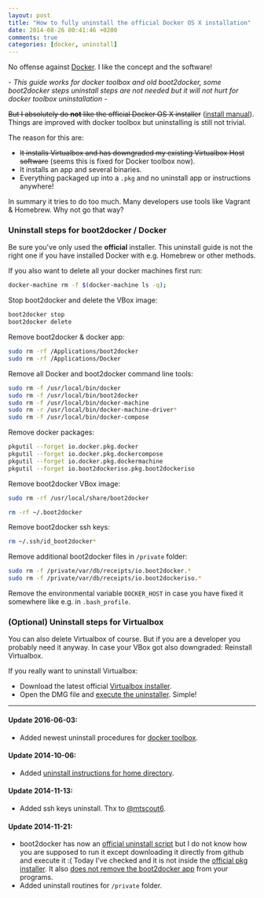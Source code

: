 ```yaml
---
layout: post
title: "How to fully uninstall the official Docker OS X installation"
date: 2014-08-26 00:41:46 +0200
comments: true
categories: [docker, uninstall]
---
```


No offense against [Docker](https://www.docker.com). I like the concept and the software!

*- This guide works for docker toolbox and old boot2docker, some boot2docker steps uninstall steps are not needed but it will not hurt for docker toolbox uninstallation -*

~~But I absolutely do **not** like the official Docker OS X installer~~ ([install manual](https://docs.docker.com/installation/mac/)). Things are improved with docker toolbox but uninstalling is still not trivial.

The reason for this are:

* ~~It installs Virtualbox and has downgraded my existing Virtualbox Host software~~ (seems this is fixed for Docker toolbox now).
* It installs an app and several binaries.
* Everything packaged up into a `.pkg` and no uninstall app or instructions anywhere!
<!-- more -->
In summary it tries to do too much. Many developers use tools like Vagrant & Homebrew. Why not go that way?

### Uninstall steps for boot2docker / Docker

Be sure you've only used the **official** installer. This uninstall guide is not the right one if you have installed Docker with e.g. Homebrew or other methods.

If you also want to delete all your docker machines first run:
```bash
docker-machine rm -f $(docker-machine ls -q);
```

Stop boot2docker and delete the VBox image:
```bash
boot2docker stop
boot2docker delete
```

Remove boot2docker & docker app:
```bash
sudo rm -rf /Applications/boot2docker
sudo rm -rf /Applications/Docker
```

Remove all Docker and boot2docker command line tools:
```bash
sudo rm -f /usr/local/bin/docker
sudo rm -f /usr/local/bin/boot2docker
sudo rm -f /usr/local/bin/docker-machine
sudo rm -r /usr/local/bin/docker-machine-driver*
sudo rm -f /usr/local/bin/docker-compose
```

Remove docker packages:
```bash
pkgutil --forget io.docker.pkg.docker
pkgutil --forget io.docker.pkg.dockercompose
pkgutil --forget io.docker.pkg.dockermachine
pkgutil --forget io.boot2dockeriso.pkg.boot2dockeriso
```

Remove boot2docker VBox image:
```bash
sudo rm -rf /usr/local/share/boot2docker

rm -rf ~/.boot2docker
```

Remove boot2docker ssh keys:
```bash
rm ~/.ssh/id_boot2docker*
```

Remove additional boot2docker files in `/private` folder:
```bash
sudo rm -f /private/var/db/receipts/io.boot2docker.*
sudo rm -f /private/var/db/receipts/io.boot2dockeriso.*
```

Remove the environmental variable `DOCKER_HOST` in case you have fixed it somewhere like e.g. in `.bash_profile`.

### (Optional) Uninstall steps for Virtualbox

You can also delete Virtualbox of course. But if you are a developer you probably need it anyway. In case your VBox got also downgraded: Reinstall Virtualbox.

If you really want to uninstall Virtualbox:

* Download the latest official [Virtualbox installer](https://www.virtualbox.org/wiki/Downloads).
* Open the DMG file and [execute the uninstaller](https://www.virtualbox.org/manual/ch02.html#idp50285088). Simple!

---

#### Update 2016-06-03:

* Added newest uninstall procedures for [docker toolbox](https://github.com/docker/toolbox/blob/master/osx/uninstall.sh).

#### Update 2014-10-06:

* Added [uninstall instructions for home directory](https://github.com/boot2docker/osx-installer/issues/46#issuecomment-56329250).

#### Update 2014-11-13:

* Added ssh keys uninstall. Thx to [@mtscout6](https://twitter.com/mtscout6).

#### Update 2014-11-21:

* boot2docker has now an [official uninstall script](https://github.com/boot2docker/osx-installer/blob/master/uninstall.sh) but I do not know how you are supposed to run it except downloading it directly from github and execute it :( Today I've checked and it is not inside the [official pkg installer](https://github.com/boot2docker/osx-installer/releases). It also [does not remove the boot2docker app](https://github.com/boot2docker/osx-installer/issues/88) from your programs.
* Added uninstall routines for `/private` folder.